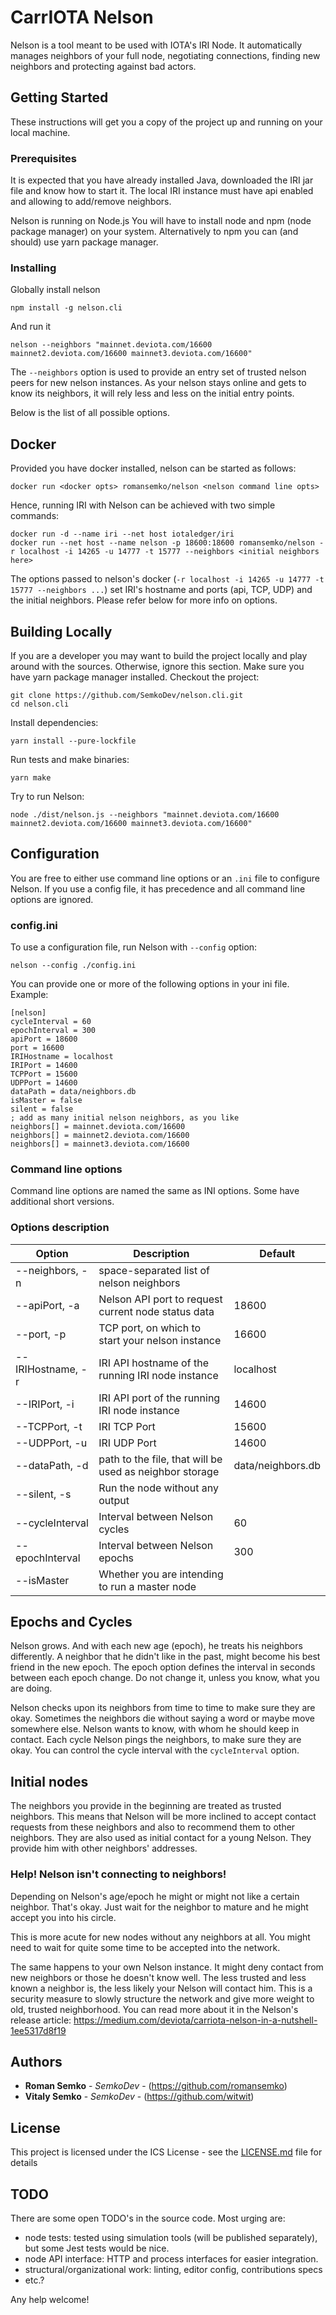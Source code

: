 # CarrIOTA Nelson

Nelson is a tool meant to be used with IOTA's IRI Node.
It automatically manages neighbors of your full node, negotiating connections,
finding new neighbors and protecting against bad actors.

## Getting Started

These instructions will get you a copy of the project up and running on your local machine.

### Prerequisites

It is expected that you have already installed Java, downloaded the IRI jar file
and know how to start it. The local IRI instance must have api enabled and allowing to add/remove neighbors.

Nelson is running on Node.js You will have to install node and npm (node package manager) on your system.
Alternatively to npm you can (and should) use yarn package manager.

### Installing

Globally install nelson

```
npm install -g nelson.cli
```

And run it

```
nelson --neighbors "mainnet.deviota.com/16600 mainnet2.deviota.com/16600 mainnet3.deviota.com/16600"
```

The  ```--neighbors``` option is used to provide an entry set of trusted nelson peers for new nelson instances.
As your nelson stays online and gets to know its neighbors, it will rely less and less on the initial entry
points.

Below is the list of all possible options.

## Docker

Provided you have docker installed, nelson can be started as follows:

```
docker run <docker opts> romansemko/nelson <nelson command line opts>
```

Hence, running IRI with Nelson can be achieved with two simple commands:
```
docker run -d --name iri --net host iotaledger/iri
docker run --net host --name nelson -p 18600:18600 romansemko/nelson -r localhost -i 14265 -u 14777 -t 15777 --neighbors <initial neighbors here>
```

The options passed to nelson's docker (```-r localhost -i 14265 -u 14777 -t 15777 --neighbors ...```) set IRI's
hostname and ports (api, TCP, UDP) and the initial neighbors. Please refer below for more info on options.

## Building Locally

If you are a developer you may want to build the project locally and play around with the sources.
Otherwise, ignore this section.
Make sure you have yarn package manager installed.
Checkout the project:

```
git clone https://github.com/SemkoDev/nelson.cli.git
cd nelson.cli
```

Install dependencies:

```
yarn install --pure-lockfile
```

Run tests and make binaries:

```
yarn make
```

Try to run Nelson:

```
node ./dist/nelson.js --neighbors "mainnet.deviota.com/16600 mainnet2.deviota.com/16600 mainnet3.deviota.com/16600"
```

## Configuration

You are free to either use command line options or an ```.ini``` file to configure Nelson. If you use a config
file, it has precedence and all command line options are ignored.

### config.ini

To use a configuration file, run Nelson with ```--config``` option:

```
nelson --config ./config.ini
```

You can provide one or more of the following options in your ini file. Example:

```
[nelson]
cycleInterval = 60
epochInterval = 300
apiPort = 18600
port = 16600
IRIHostname = localhost
IRIPort = 14600
TCPPort = 15600
UDPPort = 14600
dataPath = data/neighbors.db
isMaster = false
silent = false
; add as many initial nelson neighbors, as you like
neighbors[] = mainnet.deviota.com/16600
neighbors[] = mainnet2.deviota.com/16600
neighbors[] = mainnet3.deviota.com/16600
```

### Command line options

Command line options are named the same as INI options.
Some have additional short versions.

### Options description

| Option                 |      Description                        | Default |
|------------------------|-----------------------------------------|---------|
| --neighbors, -n |  space-separated list of nelson neighbors ||
| --apiPort, -a | Nelson API port to request current node status data|18600|
| --port, -p | TCP port, on which to start your nelson instance|16600|
| --IRIHostname, -r| IRI API hostname of the running IRI node instance|localhost|
| --IRIPort, -i| IRI API port of the running IRI node instance|14600|
| --TCPPort, -t| IRI TCP Port|15600|
| --UDPPort, -u| IRI UDP Port|14600|
| --dataPath, -d| path to the file, that will be used as neighbor storage| data/neighbors.db|
| --silent, -s|Run the node without any output||
| --cycleInterval| Interval between Nelson cycles|60|
| --epochInterval| Interval between Nelson epochs|300|
| --isMaster| Whether you are intending to run a master node||

## Epochs and Cycles

Nelson grows. And with each new age (epoch), he treats his neighbors differently. A neighbor that he didn't like in the
past, might become his best friend in the new epoch. The epoch option defines the interval in seconds between each epoch
change. Do not change it, unless you know, what you are doing.

Nelson checks upon its neighbors from time to time to make sure they are okay. Sometimes the neighbors die without saying
a word or maybe move somewhere else. Nelson wants to know, with whom he should keep in contact. Each cycle Nelson pings
the neighbors, to make sure they are okay. You can control the cycle interval with the ```cycleInterval``` option.

## Initial nodes

The neighbors you provide in the beginning are treated as trusted neighbors. This means that Nelson will be more inclined
to accept contact requests from these neighbors and also to recommend them to other neighbors. They are also used as
initial contact for a young Nelson. They provide him with other neighbors' addresses.

### Help! Nelson isn't connecting to neighbors!

Depending on Nelson's age/epoch he might or might not like a certain neighbor. That's okay. Just wait for the neighbor
to mature and he might accept you into his circle.

This is more acute for new nodes without any neighbors at all. 
You might need to wait for quite some time to be accepted into the network.

The same happens to your own Nelson instance. It might deny contact from new neighbors or those he doesn't know well.
The less trusted and less known a neighbor is, the less likely your Nelson will contact him. This is a security measure
to slowly structure the network and give more weight to old, trusted neighborhood. You can read more about it in the
Nelson's release article: https://medium.com/deviota/carriota-nelson-in-a-nutshell-1ee5317d8f19

## Authors

* **Roman Semko** - *SemkoDev* - (https://github.com/romansemko)
* **Vitaly Semko** - *SemkoDev* - (https://github.com/witwit)

## License

This project is licensed under the ICS License - see the [LICENSE.md](LICENSE.md) file for details

## TODO

There are some open TODO's in the source code. Most urging are:

- node tests: tested using simulation tools (will be published separately), but some Jest tests would be nice.
- node API interface: HTTP and process interfaces for easier integration.
- structural/organizational work: linting, editor config, contributions specs
- etc.?

Any help welcome!
